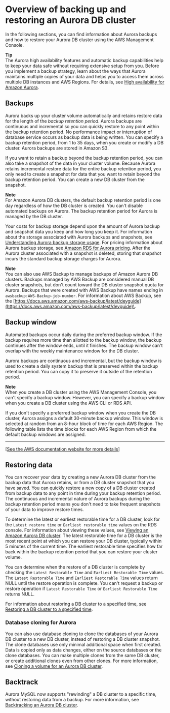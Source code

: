 # Overview of backing up and restoring an Aurora DB cluster<a name="Aurora.Managing.Backups"></a>

In the following sections, you can find information about Aurora backups and how to restore your Aurora DB cluster using the AWS Management Console\.

**Tip**  
 The Aurora high availability features and automatic backup capabilities help to keep your data safe without requiring extensive setup from you\. Before you implement a backup strategy, learn about the ways that Aurora maintains multiple copies of your data and helps you to access them across multiple DB instances and AWS Regions\. For details, see [High availability for Amazon Aurora](Concepts.AuroraHighAvailability.md)\.

## Backups<a name="Aurora.Managing.Backups.Backup"></a>

Aurora backs up your cluster volume automatically and retains restore data for the length of the *backup retention period*\. Aurora backups are continuous and incremental so you can quickly restore to any point within the backup retention period\. No performance impact or interruption of database service occurs as backup data is being written\. You can specify a backup retention period, from 1 to 35 days, when you create or modify a DB cluster\. Aurora backups are stored in Amazon S3\.

If you want to retain a backup beyond the backup retention period, you can also take a snapshot of the data in your cluster volume\. Because Aurora retains incremental restore data for the entire backup retention period, you only need to create a snapshot for data that you want to retain beyond the backup retention period\. You can create a new DB cluster from the snapshot\.

**Note**  
For Amazon Aurora DB clusters, the default backup retention period is one day regardless of how the DB cluster is created\.
You can't disable automated backups on Aurora\. The backup retention period for Aurora is managed by the DB cluster\.

 Your costs for backup storage depend upon the amount of Aurora backup and snapshot data you keep and how long you keep it\. For information about the storage associated with Aurora backups and snapshots, see [Understanding Aurora backup storage usage](aurora-storage-backup.md)\. For pricing information about Aurora backup storage, see [Amazon RDS for Aurora pricing](https://aws.amazon.com/rds/aurora/pricing)\. After the Aurora cluster associated with a snapshot is deleted, storing that snapshot incurs the standard backup storage charges for Aurora\. 

**Note**  
You can also use AWS Backup to manage backups of Amazon Aurora DB clusters\. Backups managed by AWS Backup are considered manual DB cluster snapshots, but don't count toward the DB cluster snapshot quota for Aurora\. Backups that were created with AWS Backup have names ending in `awsbackup:AWS-Backup-job-number`\. For information about AWS Backup, see the [https://docs.aws.amazon.com/aws-backup/latest/devguide](https://docs.aws.amazon.com/aws-backup/latest/devguide)\.

## Backup window<a name="Aurora.Managing.Backups.BackupWindow"></a>

Automated backups occur daily during the preferred backup window\. If the backup requires more time than allotted to the backup window, the backup continues after the window ends, until it finishes\. The backup window can't overlap with the weekly maintenance window for the DB cluster\. 

Aurora backups are continuous and incremental, but the backup window is used to create a daily system backup that is preserved within the backup retention period\. You can copy it to preserve it outside of the retention period\.

**Note**  
When you create a DB cluster using the AWS Management Console, you can't specify a backup window\. However, you can specify a backup window when you create a DB cluster using the AWS CLI or RDS API\.

If you don't specify a preferred backup window when you create the DB cluster, Aurora assigns a default 30\-minute backup window\. This window is selected at random from an 8\-hour block of time for each AWS Region\. The following table lists the time blocks for each AWS Region from which the default backup windows are assigned\. 


****  
[\[See the AWS documentation website for more details\]](http://docs.aws.amazon.com/AmazonRDS/latest/AuroraUserGuide/Aurora.Managing.Backups.html)

## Restoring data<a name="Aurora.Managing.Backups.Restore"></a>

You can recover your data by creating a new Aurora DB cluster from the backup data that Aurora retains, or from a DB cluster snapshot that you have saved\. You can quickly restore a new copy of a DB cluster created from backup data to any point in time during your backup retention period\. The continuous and incremental nature of Aurora backups during the backup retention period means you don't need to take frequent snapshots of your data to improve restore times\.

To determine the latest or earliest restorable time for a DB cluster, look for the `Latest restore time` or `Earliest restorable time` values on the RDS console\. For information about viewing these values, see [Viewing an Amazon Aurora DB cluster](accessing-monitoring.md#Aurora.Viewing)\. The latest restorable time for a DB cluster is the most recent point at which you can restore your DB cluster, typically within 5 minutes of the current time\. The earliest restorable time specifies how far back within the backup retention period that you can restore your cluster volume\.

You can determine when the restore of a DB cluster is complete by checking the `Latest Restorable Time` and `Earliest Restorable Time` values\. The `Latest Restorable Time` and `Earliest Restorable Time` values return NULL until the restore operation is complete\. You can't request a backup or restore operation if `Latest Restorable Time` or `Earliest Restorable Time` returns NULL\.

For information about restoring a DB cluster to a specified time, see [Restoring a DB cluster to a specified time](aurora-pitr.md)\.

### Database cloning for Aurora<a name="Aurora.Managing.Backups.Restore.Cloning"></a>

You can also use database cloning to clone the databases of your Aurora DB cluster to a new DB cluster, instead of restoring a DB cluster snapshot\. The clone databases use only minimal additional space when first created\. Data is copied only as data changes, either on the source databases or the clone databases\. You can make multiple clones from the same DB cluster, or create additional clones even from other clones\. For more information, see [Cloning a volume for an Aurora DB cluster](Aurora.Managing.Clone.md)\.

## Backtrack<a name="Aurora.Managing.Backups.Backtrack"></a>

Aurora MySQL now supports "rewinding" a DB cluster to a specific time, without restoring data from a backup\. For more information, see [Backtracking an Aurora DB cluster](AuroraMySQL.Managing.Backtrack.md)\.